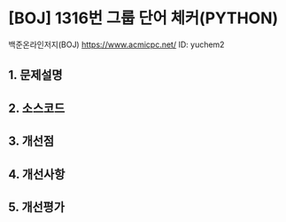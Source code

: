 # [BOJ] 1316번 그룹 단어 체커(PYTHON)
백준온라인저지(BOJ) https://www.acmicpc.net/
ID: yuchem2

## 1. 문제설명

## 2. 소스코드

## 3. 개선점

## 4. 개선사항

## 5. 개선평가
